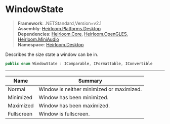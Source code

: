 # WindowState

> **Framework**: .NETStandard,Version=v2.1  
> **Assembly**: [Heirloom.Platforms.Desktop][0]  
> **Dependencies**: [Heirloom.Core][1], [Heirloom.OpenGLES][2], [Heirloom.MiniAudio][3]  
> **Namespace**: [Heirloom.Desktop][0]  

Describes the size state a window can be in.

```cs
public enum WindowState : IComparable, IFormattable, IConvertible
```

--------------------------------------------------------------------------------

| Name       | Summary                                   |
|------------|-------------------------------------------|
| Normal     | Window is neither minimized or maximized. |
| Minimized  | Window has been minimized.                |
| Maximized  | Window has been maximized.                |
| Fullscreen | Window is fullscreen.                     |

[0]: ../Heirloom.Platforms.Desktop.md
[1]: ../Heirloom.Core.md
[2]: ../Heirloom.OpenGLES.md
[3]: ../Heirloom.MiniAudio.md
